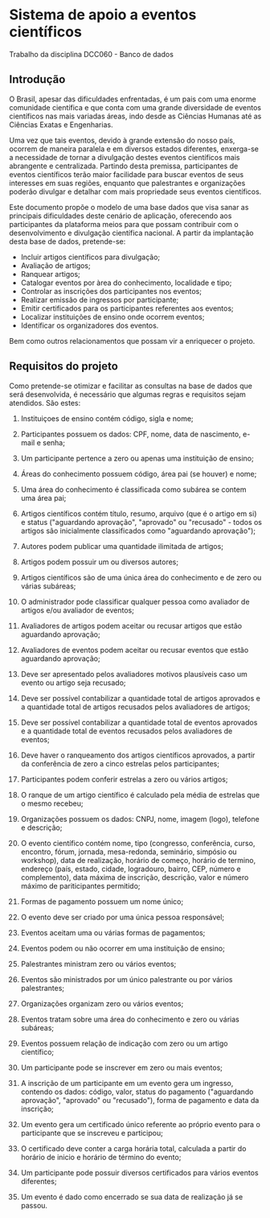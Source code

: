 # Sistema de apoio a eventos científicos

Trabalho da disciplina DCC060 - Banco de dados

## Introdução

O Brasil, apesar das dificuldades enfrentadas, é um pais com uma enorme comunidade científica e que conta com uma grande diversidade de eventos científicos nas mais variadas áreas, indo desde as Ciências Humanas até as Ciências Exatas e Engenharias.

Uma vez que tais eventos, devido à grande extensão do nosso país, ocorrem de maneira paralela e em diversos estados diferentes, enxerga-se a necessidade de tornar a divulgação destes eventos científicos mais abrangente e centralizada. Partindo desta premissa, participantes de eventos científicos terão maior facilidade para buscar eventos de seus interesses em suas regiões, enquanto que palestrantes e organizações poderão divulgar e detalhar com mais propriedade seus eventos científicos. 

Este documento propõe o modelo de uma base dados que visa sanar as principais dificuldades deste cenário de aplicação, oferecendo aos participantes da plataforma meios para que possam contribuir com o desenvolvimento e divulgação científica nacional. A partir da implantação desta base de dados, pretende-se:

*  Incluir artigos científicos para divulgação;
*  Avaliação de artigos;
*  Ranquear artigos;
*  Catalogar eventos por àrea do conhecimento, localidade e tipo;
*  Controlar as inscrições dos participantes nos eventos;
*  Realizar emissão de ingressos por participante;
*  Emitir certificados para os participantes referentes aos eventos;
*  Localizar instituições de ensino onde ocorrem eventos;
*  Identificar os organizadores dos eventos.

Bem como outros relacionamentos que possam vir a enriquecer o projeto.

## Requisitos do projeto

Como pretende-se otimizar e facilitar as consultas na base de dados que será desenvolvida, é necessário que algumas regras e requisitos sejam atendidos. São estes:

1. Instituiçoes de ensino contém código, sigla e nome;

2. Participantes possuem os dados: CPF, nome, data de nascimento, e-mail e senha;

3. Um participante pertence a zero ou apenas uma instituição de ensino;

4. Áreas do conhecimento possuem código, área pai (se houver) e nome;

5. Uma área do conhecimento é classificada como subárea se contem uma área pai;

6. Artigos científicos contém título, resumo, arquivo (que é o artigo em si) e status ("aguardando aprovação", "aprovado" ou "recusado" - todos os artigos são inicialmente classificados como "aguardando aprovação");

7. Autores podem publicar uma quantidade ilimitada de artigos;

8. Artigos podem possuir um ou diversos autores;

9. Artigos científicos são de uma única área do conhecimento e de zero ou várias subáreas;

10. O administrador pode classificar qualquer pessoa como avaliador de artigos e/ou avaliador de eventos;

11. Avaliadores de artigos podem aceitar ou recusar artigos que estão aguardando aprovação;

12. Avaliadores de eventos podem aceitar ou recusar eventos que estão aguardando aprovação;

13. Deve ser apresentado pelos avaliadores motivos plausíveis caso um evento ou artigo seja recusado;

14. Deve ser possível contabilizar a quantidade total de artigos aprovados e a quantidade total de artigos recusados pelos avaliadores de artigos;

15. Deve ser possível contabilizar a quantidade total de eventos aprovados e a quantidade total de eventos recusados pelos avaliadores de eventos;

16. Deve haver o ranqueamento dos artigos científicos aprovados, a partir da conferência de zero a cinco estrelas pelos participantes;

17. Participantes podem conferir estrelas a zero ou vários artigos;

18. O ranque de um artigo científico é calculado pela média de estrelas que o mesmo recebeu;

19. Organizações possuem os dados: CNPJ, nome, imagem (logo), telefone e descrição; 

20. O evento científico contém nome, tipo (congresso, conferência, curso, encontro, fórum, jornada, mesa-redonda, seminário, simpósio ou workshop), data de realização, horário de começo, horário de termino, endereço (país, estado, cidade, logradouro, bairro, CEP, número e complemento), data máxima de inscrição, descrição, valor e número máximo de pariticipantes permitido;

21. Formas de pagamento possuem um nome único;

22. O evento deve ser criado por uma única pessoa responsável;

23. Eventos aceitam uma ou várias formas de pagamentos;

24. Eventos podem ou não ocorrer em uma instituição de ensino;

25. Palestrantes ministram zero ou vários eventos;

26. Eventos são ministrados por um único palestrante ou por vários palestrantes;

27. Organizações organizam zero ou vários eventos;

28. Eventos tratam sobre uma área do conhecimento e zero ou várias subáreas;

29. Eventos possuem relação de indicação com zero ou um artigo científico;

30. Um participante pode se inscrever em zero ou mais eventos;

31. A inscrição de um participante em um evento gera um ingresso, contendo os dados: código, valor, status do pagamento ("aguardando aprovação", "aprovado" ou "recusado"), forma de pagamento e data da inscrição;

32. Um evento gera um certificado único referente ao próprio evento para o participante que se inscreveu e participou;

33. O certificado deve conter a carga horária total, calculada a partir do horário de inicio e horário de término do evento;

34. Um participante pode possuir diversos certificados para vários eventos diferentes;

35. Um evento é dado como encerrado se sua data de realização já se passou.
